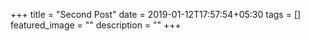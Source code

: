 +++
title =  "Second Post"
date = 2019-01-12T17:57:54+05:30
tags = []
featured_image = ""
description = ""
+++

